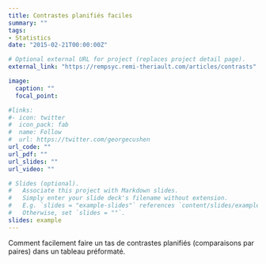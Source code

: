 ```yaml
---
title: Contrastes planifiés faciles
summary: ""
tags:
- Statistics
date: "2015-02-21T00:00:00Z"

# Optional external URL for project (replaces project detail page).
external_link: "https://rempsyc.remi-theriault.com/articles/contrasts"

image:
  caption: ""
  focal_point:

#links:
#- icon: twitter
#  icon_pack: fab
#  name: Follow
#  url: https://twitter.com/georgecushen
url_code: ""
url_pdf: ""
url_slides: ""
url_video: ""

# Slides (optional).
#   Associate this project with Markdown slides.
#   Simply enter your slide deck's filename without extension.
#   E.g. `slides = "example-slides"` references `content/slides/example-slides.md`.
#   Otherwise, set `slides = ""`.
slides: example
---
```


Comment facilement faire un tas de contrastes planifiés (comparaisons par paires) dans un tableau préformaté.
